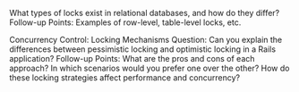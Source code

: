 What types of locks exist in relational databases, and how do they differ?
Follow-up Points:
Examples of row-level, table-level locks, etc.

Concurrency Control: Locking Mechanisms
Question:
Can you explain the differences between pessimistic locking and optimistic locking in a Rails application?
Follow-up Points:
What are the pros and cons of each approach?
In which scenarios would you prefer one over the other?
How do these locking strategies affect performance and concurrency?